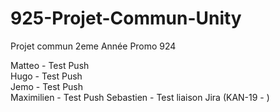 # 925-Projet-Commun-Unity

Projet commun 2eme Année Promo 924

Matteo - Test Push  
Hugo - Test Push  
Jemo - Test Push  
Maximilien - Test Push
Sebastien - Test liaison Jira (KAN-19 - )

